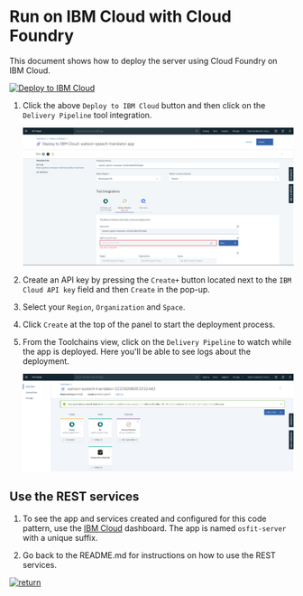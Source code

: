 # Run on IBM Cloud with Cloud Foundry

This document shows how to deploy the server using Cloud Foundry on IBM Cloud.

[![Deploy to IBM Cloud](https://cloud.ibm.com/devops/setup/deploy/button_x2.png)](https://cloud.ibm.com/devops/setup/deploy?repository=https://github.com/IBM/osfit-server.git)

1. Click the above `Deploy to IBM Cloud` button and then click on the `Delivery Pipeline` tool integration.

   ![deploy](images/cf_deploy.png)

2. Create an API key by pressing the `Create+` button located next to the `IBM Cloud API key` field and then `Create` in the pop-up.

3. Select your `Region`, `Organization` and `Space`.

4. Click `Create` at the top of the panel to start the deployment process.

5. From the Toolchains view, click on the `Delivery Pipeline` to watch while the app is deployed. Here you'll be able to see logs about the deployment.

   ![toolchain_pipeline](images/toolchain_pipeline.png)

## Use the REST services

1. To see the app and services created and configured for this code pattern, use the [IBM Cloud](https://cloud.ibm.com) dashboard. The app is named `osfit-server` with a unique suffix.

1. Go back to the README.md for instructions on how to use the REST services.

[![return](https://raw.githubusercontent.com/IBM/pattern-utils/master/deploy-buttons/return.png)](https://github.com/IBM/osfit-server#use-the-rest-services)
